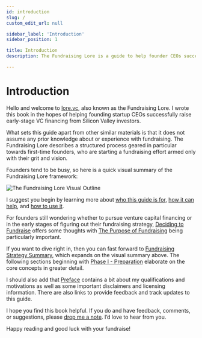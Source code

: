 ```yaml
---
id: introduction
slug: /
custom_edit_url: null

sidebar_label: 'Introduction'
sidebar_position: 1

title: Introduction
description: The Fundraising Lore is a guide to help founder CEOs successfully raise early-stage VC financing from Silicon Valley investors.

---
```


# Introduction

Hello and welcome to [lore.vc](https://lore.vc), also known as the Fundraising Lore. I wrote this book in the hopes of helping founding startup CEOs successfully raise early-stage VC financing from Silicon Valley investors. 

What sets this guide apart from other similar materials is that it does not assume any prior knowledge about or experience with fundraising. The Fundraising Lore describes a structured process geared in particular towards first-time founders, who are starting a fundraising effort armed only with their grit and vision.

Founders tend to be busy, so here is a quick visual summary of the Fundraising Lore framework:

![The Fundraising Lore Visual Outline](/img/fundraising-lore-visual-summary.svg)

I suggest you begin by learning more about [who this guide is for](/introduction/who-this-book-is-for), [how it can help](/introduction/how-the-fundraising-lore-can-help), and [how to use it](/introduction/how-to-use-the-fundraising-lore). 

For founders still wondering whether to pursue venture capital financing or in the early stages of figuring out their fundraising strategy, [Deciding to Fundraise](/deciding-to-fundraise/why-you-need-a-strategy) offers some thoughts with [The Purpose of Fundraising](/deciding-to-fundraise/the-purpose-of-fundraising) being particularly important. 

If you want to dive right in, then you can fast forward to [Fundraising Strategy Summary](/fundraising-strategy-summary), which expands on the visual summary above. The following sections beginning with [Phase I - Preparation](/phase-i-preparation/about-preparation) elaborate on the core concepts in greater detail.

I should also add that [Preface](/preface/how-i-am-qualified) contains a bit about my qualifications and motivations as well as some important disclaimers and licensing information. There are also links to provide feedback and track updates to this guide.

I hope you find this book helpful. If you do and have feedback, comments, or suggestions, please [drop me a note](/preface/feedback). I’d love to hear from you.

Happy reading and good luck with your fundraise!